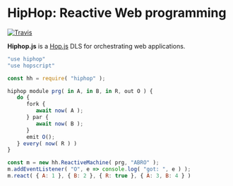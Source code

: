 HipHop: Reactive Web programming
================================

[![Travis](https://api.travis-ci.org/manuel-serrano/bigloo.svg)](https://travis-ci.org/manuel-serrano/hiphop/builds)

__Hiphop.js__ is a [Hop.js](http://hop-dev.inria.fr) DLS for
orchestrating web applications.


```javascript
"use hiphop"
"use hopscript"

const hh = require( "hiphop" );

hiphop module prg( in A, in B, in R, out O ) {
   do {
      fork {
         await now( A );
      } par {
         await now( B );
      }
      emit O();
   } every( now( R ) )
}

const m = new hh.ReactiveMachine( prg, "ABRO" );
m.addEventListener( "O", e => console.log( "got: ", e ) );
m.react( { A: 1 }, { B: 2 }, { R: true }, { A: 3, B: 4 } )
```
